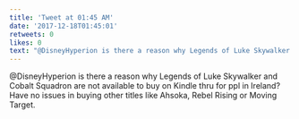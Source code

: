 ```yaml
---
title: 'Tweet at 01:45 AM'
date: '2017-12-18T01:45:01'
retweets: 0
likes: 0
text: "@DisneyHyperion is there a reason why Legends of Luke Skywalker and Cobalt Squadron are not available to buy on Kindle thru for ppl in Ireland? Have no issues in buying other titles like Ahsoka, Rebel Rising or Moving Target."
---
```

@DisneyHyperion is there a reason why Legends of Luke Skywalker and Cobalt Squadron are not available to buy on Kindle thru for ppl in Ireland? Have no issues in buying other titles like Ahsoka, Rebel Rising or Moving Target.